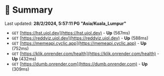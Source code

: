 # 📖 Summary
Last updated: **28/2/2024, 5:57:11 PG "Asia/Kuala_Lumpur"**

- `GET` [https://hst.ujol.dev](https://hst.ujol.dev) - **Up** (567ms)
- `GET` [https://reddviz.ujol.dev](https://reddviz.ujol.dev) - **Up** (588ms)
- `GET` [https://memeapi.cyclic.app](https://memeapi.cyclic.app) - **Up** (752ms)
- `GET` [https://klik.onrender.com/health](https://klik.onrender.com/health) - **Up** (432ms)
- `GET` [https://dumb.onrender.com](https://dumb.onrender.com) - **Up** (309ms)
